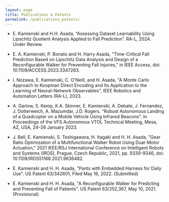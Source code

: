 ```yaml
---
layout: page
title: Publications & Patents
permalink: /publications_patents/
---
```

- E. Kamienski and H.H. Asada, “Assessing Dataset Learnability Using Lipschitz Quotient Analysis Applied to Fall Prediction”. RA-L, 2024. Under Review.

- E. A. Kamienski, P. Bonato and H. Harry Asada, "Time-Critical Fall Prediction Based on Lipschitz Data Analysis and Design of a Reconfigurable Walker for Preventing Fall Injuries," in IEEE Access, doi: 10.1109/ACCESS.2023.3347263.

- I. Nozawa, E. Kamienski, C. O'Neill, and H. Asada, "A Monte Carlo Approach to Koopman Direct Encoding and Its Application to the Learning of Neural-Network Observables", IEEE Robotics and Automation Letters (RA-L), 2023.

- A. Garlow, S. Kemp, K.A. Skinner, E. Kamienski,  A. Debate, J. Fernandez, J. Dotterweich, A. Mazumdar, J.D. Rogers. "Robust Autonomous Landing of a Quadcopter on a Mobile Vehicle Using Infrared Beacons". In Proceedings of the VFS Autonomous VTOL Technical Meeting, Mesa, AZ, USA, 24–26 January 2023.

- J. Bell, E. Kamienski, S. Teshigawara, H. Itagaki and H. H. Asada, "Gear Ratio Optimization of a Multifunctional Walker Robot Using Dual-Motor Actuation," 2021 IEEE/RSJ International Conference on Intelligent Robots and Systems (IROS), Prague, Czech Republic, 2021, pp. 9339-9346, doi: 10.1109/IROS51168.2021.9636482.

- E. Kamienski and H. H. Asada, "Pants with Embedded Harness for Daily Use". US Patent 63/342601, Filed May 16, 2022. (Submitted)

- E. Kamienski and H. H. Asada, "A Reconfigurable Walker for Predicting and Preventing Fall of Patients". US Patent 63/252,367, May 10, 2021. (Provisional) 
